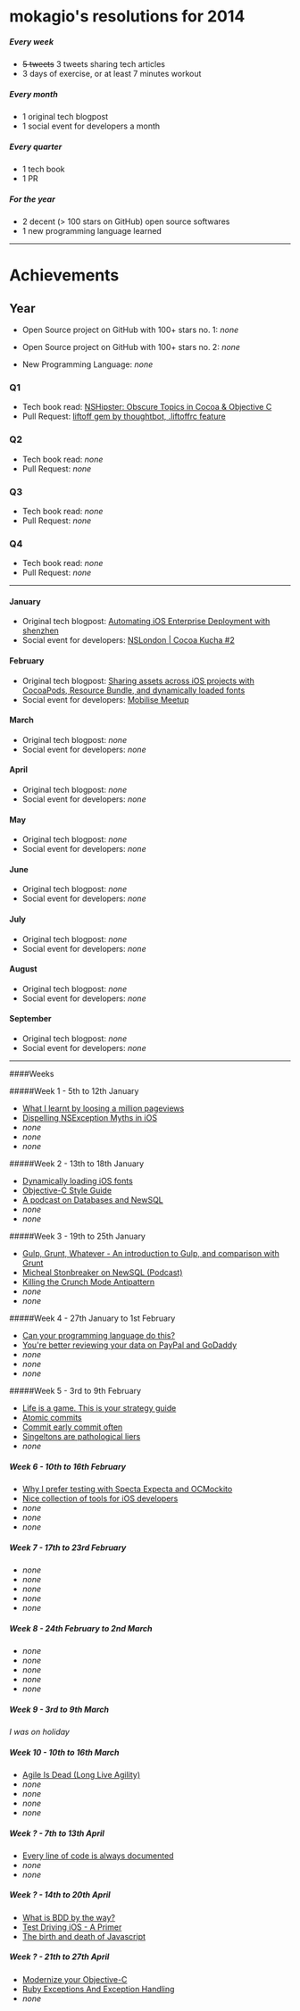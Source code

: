 # mokagio's resolutions for 2014

##### Every week

* ~~5 tweets~~ 3 tweets sharing tech articles
* 3 days of exercise, or at least 7 minutes workout

##### Every month

* 1 original tech blogpost
* 1 social event for developers a month

##### Every quarter

* 1 tech book
* 1 PR

##### For the year

* 2 decent (> 100 stars on GitHub) open source softwares
* 1 new programming language learned

---

# Achievements

## Year

* Open Source project on GitHub with 100+ stars no. 1: _none_
* Open Source project on GitHub with 100+ stars no. 2: _none_

* New Programming Language: _none_

### Q1

* Tech book read: [NSHipster: Obscure Topics in Cocoa & Objective C](http://www.amazon.co.uk/NSHipster-Obscure-Topics-Cocoa-Objective-ebook/dp/B00H3TWGH6/)
* Pull Request: [liftoff gem by thoughtbot, .liftoffrc feature](https://github.com/thoughtbot/liftoff/pull/51)

### Q2

* Tech book read: _none_
* Pull Request: _none_

### Q3

* Tech book read: _none_
* Pull Request: _none_

### Q4

* Tech book read: _none_
* Pull Request: _none_

---

#### January

* Original tech blogpost: [Automating iOS Enterprise Deployment with shenzhen](http://www.mokacoding.com/2014/01/06/automating-ios-enterprise-deployment.html)
* Social event for developers: [NSLondon | Cocoa Kucha #2](https://foursquare.com/mokagio/checkin/52d825f9498e82f6816cd21a?s=SS8vvvErqqZEBupkRSQZ9T1OV1k&ref=tw)

#### February

* Original tech blogpost: [Sharing assets across iOS projects with CocoaPods, Resource Bundle, and dynamically loaded fonts](http://www.mokacoding.com/2014/02/13/sharing-assets-with-cocoapods-resource-bundle-and-dynamically-loaded-fonts.html)
* Social event for developers: [Mobilise Meetup](https://foursquare.com/v/badoo-hq/4ded08828877a0f0c1c994e4)

#### March

* Original tech blogpost: _none_
* Social event for developers: _none_

#### April

* Original tech blogpost: _none_
* Social event for developers: _none_

#### May

* Original tech blogpost: _none_
* Social event for developers: _none_

#### June

* Original tech blogpost: _none_
* Social event for developers: _none_

#### July

* Original tech blogpost: _none_
* Social event for developers: _none_

#### August

* Original tech blogpost: _none_
* Social event for developers: _none_

#### September

* Original tech blogpost: _none_
* Social event for developers: _none_

--- 

####Weeks

#####Week 1 - 5th to 12th January

* [What I learnt by loosing a million pageviews](https://twitter.com/mokagio/status/420554001802072064) 
* [Dispelling NSException Myths in iOS](https://twitter.com/mokagio/status/420969092103688192)
* _none_
* _none_
* _none_

#####Week 2 - 13th to 18th January

* [Dynamically loading iOS fonts](https://twitter.com/mokagio/status/422740164788490240)
* [Objective-C Style Guide](https://twitter.com/mokagio/status/423051290805948416)
* [A podcast on Databases and NewSQL](https://twitter.com/mokagio/status/424663353710374912)
* _none_
* _none_

#####Week 3 - 19th to 25th January

* [Gulp, Grunt, Whatever - An introduction to Gulp, and comparison with Grunt](https://twitter.com/mokagio/status/425259074859446272)
* [Micheal Stonbreaker on NewSQL (Podcast)](https://twitter.com/mokagio/status/424663353710374912)
* [Killing the Crunch Mode Antipattern](https://twitter.com/mokagio/status/426412397025587200)
* _none_
* _none_

#####Week 4 - 27th January to 1st February

* [Can your programming language do this?](https://twitter.com/mokagio/status/427810313460015104)
* [You're better reviewing your data on PayPal and GoDaddy](https://twitter.com/mokagio/status/428545633910521857)
* _none_
* _none_
* _none_

#####Week 5 - 3rd to 9th February

* [Life is a game. This is your strategy guide](https://twitter.com/mokagio/status/431407261164920833)
* [Atomic commits](https://twitter.com/mokagio/status/431846829500948480)
* [Commit early commit often](https://twitter.com/mokagio/status/431846829500948480)
* [Singeltons are pathological liers](https://twitter.com/mokagio/status/431459711003951105)
* _none_

##### Week 6 - 10th to 16th February

* [Why I prefer testing with Specta Expecta and OCMockito](https://twitter.com/mokagio/status/433177765400313857)
* [Nice collection of tools for iOS developers](https://twitter.com/mokagio/status/433177389678735360)
* _none_
* _none_
* _none_

##### Week 7 - 17th to 23rd February

* _none_
* _none_
* _none_
* _none_
* _none_

##### Week 8 - 24th February to 2nd March

* _none_
* _none_
* _none_
* _none_
* _none_

##### Week 9 - 3rd to 9th March

_I was on holiday_

##### Week 10 - 10th to 16th March

* [Agile Is Dead (Long Live Agility)](https://twitter.com/mokagio/status/443673725377204225)
* _none_
* _none_
* _none_
* _none_

##### Week ? - 7th to 13th April

* [Every line of code is always documented](https://twitter.com/mokagio/status/454296629751717888)
* _none_
* _none_

##### Week ? - 14th to 20th April

* [What is BDD by the way?](https://twitter.com/mokagio/status/456565713444945920)
* [Test Driving iOS - A Primer](https://twitter.com/mokagio/status/456837368557752320)
* [The birth and death of Javascript](https://twitter.com/mokagio/status/457115127872241664)

##### Week ? - 21th to 27th April

* [Modernize your Objective-C](https://twitter.com/mokagio/status/459642654931042304)
* [Ruby Exceptions And Exception Handling](https://twitter.com/mokagio/status/459645166807425024)
* _none_
